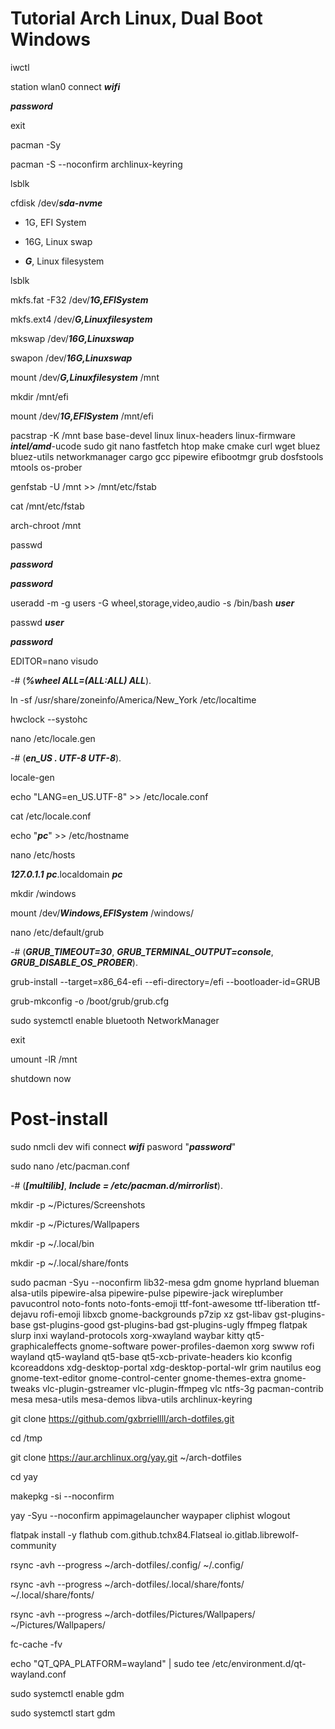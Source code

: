 # Tutorial Arch Linux, Dual Boot Windows

iwctl

station wlan0 connect ***wifi***

***password***

exit

pacman -Sy

pacman -S --noconfirm archlinux-keyring

lsblk

cfdisk /dev/***sda-nvme***

* 1G, EFI System

* 16G, Linux swap

* ***G***, Linux filesystem

lsblk

mkfs.fat -F32 /dev/***1G,EFISystem***

mkfs.ext4 /dev/***G,Linuxfilesystem***

mkswap /dev/***16G,Linuxswap***

swapon /dev/***16G,Linuxswap***

mount /dev/***G,Linuxfilesystem*** /mnt

mkdir /mnt/efi

mount /dev/***1G,EFISystem*** /mnt/efi

pacstrap -K /mnt base base-devel linux linux-headers linux-firmware ***intel/amd***-ucode sudo git nano fastfetch htop make cmake curl wget bluez bluez-utils networkmanager cargo gcc pipewire efibootmgr grub dosfstools mtools os-prober

genfstab -U /mnt >> /mnt/etc/fstab

cat /mnt/etc/fstab

arch-chroot /mnt

passwd

***password***

***password***

useradd -m -g users -G wheel,storage,video,audio -s /bin/bash ***user***

passwd ***user***

***password***

EDITOR=nano visudo

-# (***%wheel ALL=(ALL:ALL) ALL***).

ln -sf /usr/share/zoneinfo/America/New_York /etc/localtime

hwclock --systohc

nano /etc/locale.gen 

-# (***en_US . UTF-8 UTF-8***).

locale-gen

echo "LANG=en_US.UTF-8" >> /etc/locale.conf

cat /etc/locale.conf

echo "***pc***" >> /etc/hostname

nano /etc/hosts

***127.0.1.1***        ***pc***.localdomain        ***pc***

mkdir /windows

mount /dev/***Windows,EFISystem*** /windows/

nano /etc/default/grub

-# (***GRUB_TIMEOUT=30***, ***GRUB_TERMINAL_OUTPUT=console***, ***GRUB_DISABLE_OS_PROBER***).

grub-install --target=x86_64-efi --efi-directory=/efi --bootloader-id=GRUB

grub-mkconfig -o /boot/grub/grub.cfg

sudo systemctl enable bluetooth NetworkManager

exit

umount -lR /mnt

shutdown now

# Post-install

sudo nmcli dev wifi connect ***wifi*** pasword "***password***"

sudo nano /etc/pacman.conf

-# (***[multilib]***, ***Include = /etc/pacman.d/mirrorlist***).

mkdir -p ~/Pictures/Screenshots 

mkdir -p ~/Pictures/Wallpapers

mkdir -p ~/.local/bin

mkdir -p ~/.local/share/fonts

sudo pacman -Syu --noconfirm lib32-mesa gdm gnome hyprland blueman alsa-utils pipewire-alsa pipewire-pulse pipewire-jack wireplumber pavucontrol noto-fonts noto-fonts-emoji ttf-font-awesome ttf-liberation ttf-dejavu rofi-emoji libxcb gnome-backgrounds p7zip xz gst-libav gst-plugins-base gst-plugins-good gst-plugins-bad gst-plugins-ugly ffmpeg flatpak slurp inxi wayland-protocols xorg-xwayland waybar kitty qt5-graphicaleffects gnome-software power-profiles-daemon xorg swww rofi wayland qt5-wayland qt5-base qt5-xcb-private-headers kio kconfig kcoreaddons xdg-desktop-portal xdg-desktop-portal-wlr grim nautilus eog gnome-text-editor gnome-control-center gnome-themes-extra gnome-tweaks vlc-plugin-gstreamer vlc-plugin-ffmpeg vlc ntfs-3g pacman-contrib mesa mesa-utils mesa-demos libva-utils archlinux-keyring

git clone https://github.com/gxbrriellll/arch-dotfiles.git

cd /tmp

git clone https://aur.archlinux.org/yay.git ~/arch-dotfiles

cd yay

makepkg -si --noconfirm

yay -Syu --noconfirm appimagelauncher waypaper cliphist wlogout

flatpak install -y flathub com.github.tchx84.Flatseal io.gitlab.librewolf-community

rsync -avh --progress ~/arch-dotfiles/.config/ ~/.config/

rsync -avh --progress ~/arch-dotfiles/.local/share/fonts/ ~/.local/share/fonts/

rsync -avh --progress ~/arch-dotfiles/Pictures/Wallpapers/ ~/Pictures/Wallpapers/

fc-cache -fv

echo "QT_QPA_PLATFORM=wayland" | sudo tee /etc/environment.d/qt-wayland.conf

sudo systemctl enable gdm

sudo systemctl start gdm
